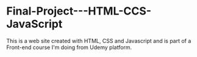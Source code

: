 # Final-Project---HTML-CCS-JavaScript
This is a web site created with HTML, CSS and Javascript and is part of a Front-end course I'm doing from Udemy platform.

